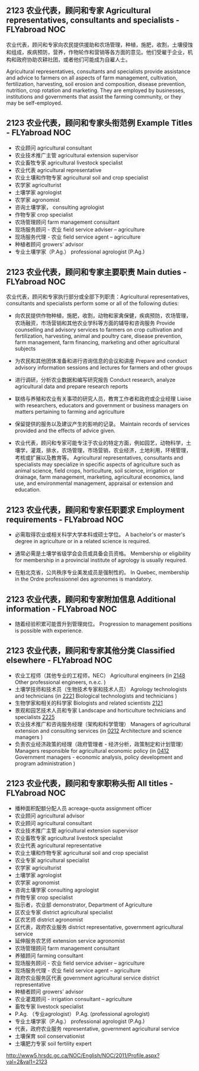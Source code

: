 ## 2123 农业代表，顾问和专家 Agricultural representatives, consultants and specialists - FLYabroad NOC

农业代表，顾问和专家向农民提供援助和农场管理，种植，施肥，收割，土壤侵蚀和组成，疾病预防，营养，作物轮作和营销等各方面的意见。他们受雇于企业，机构和政府协助农耕社团，或者他们可能成为自雇人士。

Agricultural representatives, consultants and specialists provide assistance and advice to farmers on all aspects of farm management, cultivation, fertilization, harvesting, soil erosion and composition, disease prevention, nutrition, crop rotation and marketing. They are employed by businesses, institutions and governments that assist the farming community, or they may be self-employed.

## 2123 农业代表，顾问和专家头衔范例 Example Titles - FLYabroad NOC

* 农业顾问 agricultural consultant
* 农业技术推广主管 agricultural extension supervisor
* 农业畜牧专家 agricultural livestock specialist
* 农业代表 agricultural representative
* 农业土壤和作物专家 agricultural soil and crop specialist
* 农学家 agriculturist
* 土壤学家 agrologist
* 农学家 agronomist
* 咨询土壤学家， consulting agrologist
* 作物专家 crop specialist
* 农场管理顾问 farm management consultant
* 现场服务顾问 - 农业 field service adviser – agriculture
* 现场服务代理 - 农业 field service agent – agriculture
* 种植者顾问 growers' advisor
* 专业土壤学家（P.Ag.） professional agrologist (P.Ag.)

## 2123 农业代表，顾问和专家主要职责 Main duties - FLYabroad NOC

农业代表，顾问和专家执行部分或全部下列职责：Agricultural representatives, consultants and specialists perform some or all of the following duties:

* 向农民提供作物种植，施肥，收割，动物和家禽保健，疾病预防，农场管理，农场融资，市场营销和其他农业学科等方面的辅导和咨询服务
Provide counselling and advisory services to farmers on crop cultivation and fertilization, harvesting, animal and poultry care, disease prevention, farm management, farm financing, marketing and other agricultural subjects

* 为农民和其他团体准备和进行咨询信息的会议和讲座
Prepare and conduct advisory information sessions and lectures for farmers and other groups

* 进行调研，分析农业数据和编写研究报告
Conduct research, analyze agricultural data and prepare research reports

* 联络与养殖和农业有关事项的研究人员，教育工作者和政府或企业经理
Liaise with researchers, educators and government or business managers on matters pertaining to farming and agriculture

* 保留提供的服务以及建议产生的影响的记录。
Maintain records of services provided and the effects of advice given.

* 农业代表，顾问和专家可能专注于农业的特定方面，例如园艺，动物科学，土壤学，灌溉，排水，农场管理，市场营销，农业经济，土地利用，环境管理，考核或扩展以及教育等。
Agricultural representatives, consultants and specialists may specialize in specific aspects of agriculture such as animal science, field crops, horticulture, soil science, irrigation or drainage, farm management, marketing, agricultural economics, land use, and environmental management, appraisal or extension and education.

## 2123 农业代表，顾问和专家任职要求 Employment requirements - FLYabroad NOC

* 必需取得农业或相关科学大学本科或硕士学位。
A bachelor's or master's degree in agriculture or in a related science is required.

* 通常必需是土壤学省级学会会员或具备会员资格。
Membership or eligibility for membership in a provincial institute of agrology is usually required.

* 在魁北克省，公共秩序专业美发成员是强制性的。
In Quebec, membership in the Ordre professionnel des agronomes is mandatory.

## 2123 农业代表，顾问和专家附加信息 Additional information - FLYabroad NOC

* 随着经验积累可能晋升到管理岗位。
Progression to management positions is possible with experience.

## 2123 农业代表，顾问和专家其他分类 Classified elsewhere - FLYabroad NOC

* 农业工程师（其他专业的工程师，NEC） Agricultural engineers (in [2148](2148) Other professional engineers, n.e.c. )
* 土壤学技师和技术员（生物技术专家和技术人员） Agrology technologists and technicians (in [2221](2221) Biological technologists and technicians )
* 生物学家和相关的科学家 Biologists and related scientists [2121](2121)
* 景观和园艺技术人员和专家 Landscape and horticulture technicians and specialists [2225](2225)
* 农业技术推广和咨询服务经理（架构和科学管理） Managers of agricultural extension and consulting services (in [0212](0212) Architecture and science managers )
* 负责农业经济政策的经理（政府管理者 - 经济分析，政策制定和计划管理） Managers responsible for agricultural economic policy (in [0412](0412) Government managers - economic analysis, policy development and program administration )

## 2123 农业代表，顾问和专家职称头衔 All titles - FLYabroad NOC

* 播种面积配额分配人员 acreage-quota assignment officer
* 农业顾问 agricultural advisor
* 农业顾问 agricultural consultant
* 农业技术推广主管 agricultural extension supervisor
* 农业畜牧专家 agricultural livestock specialist
* 农业代表 agricultural representative
* 农业土壤和作物专家 agricultural soil and crop specialist
* 农业专家 agricultural specialist
* 农学家 agriculturist
* 土壤学家 agrologist
* 农学家 agronomist
* 咨询土壤学家 consulting agrologist
* 作物专家 crop specialist
* 指示者，农业部 demonstrator, Department of Agriculture
* 区农业专家 district agricultural specialist
* 区农艺师 district agronomist
* 区代表，政府农业服务 district representative, government agricultural service
* 延伸服务农艺师 extension service agronomist
* 农场管理顾问 farm management consultant
* 养殖顾问 farming consultant
* 现场服务顾问 - 农业 field service adviser – agriculture
* 现场服务代理 - 农业 field service agent – agriculture
* 政府农业服务区代表 government agricultural service district representative
* 种植者顾问 growers' advisor
* 农业灌溉顾问 -  irrigation consultant – agriculture
* 畜牧专家 livestock specialist
* P.Ag. （专业agrologist） P.Ag. (professional agrologist)
* 专业土壤学家（P.Ag.） professional agrologist (P.Ag.)
* 代表，政府农业服务 representative, government agricultural service
* 土壤保育 soil conservationist
* 土壤肥力专家 soil fertility expert

http://www5.hrsdc.gc.ca/NOC/English/NOC/2011/Profile.aspx?val=2&val1=2123